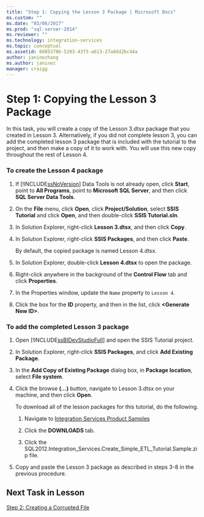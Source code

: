 ```yaml
---
title: "Step 1: Copying the Lesson 3 Package | Microsoft Docs"
ms.custom: ""
ms.date: "03/06/2017"
ms.prod: "sql-server-2014"
ms.reviewer: ""
ms.technology: integration-services
ms.topic: conceptual
ms.assetid: 0d053786-5203-43f3-a613-27a8dd2bc44a
author: janinezhang
ms.author: janinez
manager: craigg
---
```

# Step 1: Copying the Lesson 3 Package
  In this task, you will create a copy of the Lesson 3.dtsx package that you created in Lesson 3. Alternatively, if you did not complete lesson 3, you can add the completed lesson 3 package that is included with the tutorial to the project, and then make a copy of it to work with. You will use this new copy throughout the rest of Lesson 4.  
  
### To create the Lesson 4 package  
  
1.  If [!INCLUDE[ssNoVersion](../includes/ssnoversion-md.md)] Data Tools is not already open, click **Start**, point to **All Programs**, point to **Microsoft SQL Server**, and then click **SQL Server Data Tools**.  
  
2.  On the **File** menu, click **Open**, click **Project/Solution**, select **SSIS Tutorial** and click **Open**, and then double-click **SSIS Tutorial.sln**.  
  
3.  In Solution Explorer, right-click **Lesson 3.dtsx**, and then click **Copy**.  
  
4.  In Solution Explorer, right-click **SSIS Packages**, and then click **Paste**.  
  
     By default, the copied package is named Lesson 4.dtsx.  
  
5.  In Solution Explorer, double-click **Lesson 4.dtsx** to open the package.  
  
6.  Right-click anywhere in the background of the **Control Flow** tab and click **Properties**.  
  
7.  In the Properties window, update the `Name` property to `Lesson 4`.  
  
8.  Click the box for the **ID** property, and then in the list, click **\<Generate New ID>**.  
  
### To add the completed Lesson 3 package  
  
1.  Open [!INCLUDE[ssBIDevStudioFull](../includes/ssbidevstudiofull-md.md)] and open the SSIS Tutorial project.  
  
2.  In Solution Explorer, right-click **SSIS Packages**, and click **Add Existing Package**.  
  
3.  In the **Add Copy of Existing Package** dialog box, in **Package location**, select **File system**.  
  
4.  Click the browse **(...)** button, navigate to Lesson 3.dtsx on your machine, and then click **Open**.  
  
     To download all of the lesson packages for this tutorial, do the following.  
  
    1.  Navigate to [Integration Services Product Samples](https://go.microsoft.com/fwlink/?LinkId=275027)  
  
    2.  Click the **DOWNLOADS** tab.  
  
    3.  Click the SQL2012.Integration_Services.Create_Simple_ETL_Tutorial.Sample.zip file.  
  
5.  Copy and paste the Lesson 3 package as described in steps 3-8 in the previous procedure.  
  
## Next Task in Lesson  
 [Step 2: Creating a Corrupted File](lesson-4-2-creating-a-corrupted-file.md)  
  
  
